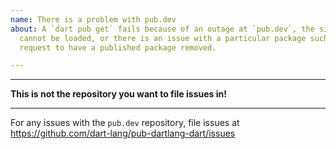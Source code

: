 ```yaml
---
name: There is a problem with pub.dev
about: A `dart pub get` fails because of an outage at `pub.dev`, the site
  cannot be loaded, or there is an issue with a particular package such as a
  request to have a published package removed.

---
```


**********************************************************
**This is not the repository you want to file issues in!**
**********************************************************

For any issues with the `pub.dev` repository, file issues at
https://github.com/dart-lang/pub-dartlang-dart/issues
